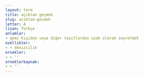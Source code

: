 ```yaml
---
layout: term
title: açıktan geçmek
slug: aciktan-gecmek
letter: A
lisan: Türkçe
anlamlar:
- gemi kıyıdan veya diğer taşıtlardan uzak olarak seyretmek
ozellikler:
- - denizcilik
ornekler:
- - ''
orneklerkaynak:
- - ''
---
```

